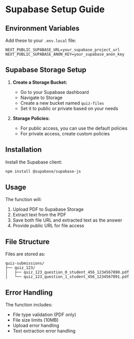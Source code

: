 # Supabase Setup Guide

## Environment Variables

Add these to your `.env.local` file:

```env
NEXT_PUBLIC_SUPABASE_URL=your_supabase_project_url
NEXT_PUBLIC_SUPABASE_ANON_KEY=your_supabase_anon_key
```

## Supabase Storage Setup

1. **Create a Storage Bucket:**
   - Go to your Supabase dashboard
   - Navigate to Storage
   - Create a new bucket named `quiz-files`
   - Set it to public or private based on your needs

2. **Storage Policies:**
   - For public access, you can use the default policies
   - For private access, create custom policies

## Installation

Install the Supabase client:

```bash
npm install @supabase/supabase-js
```

## Usage

The function will:
1. Upload PDF to Supabase Storage
2. Extract text from the PDF
3. Save both file URL and extracted text as the answer
4. Provide public URL for file access

## File Structure

Files are stored as:
```
quiz-submissions/
├── quiz_123/
│   ├── quiz_123_question_0_student_456_1234567890.pdf
│   └── quiz_123_question_1_student_456_1234567891.pdf
```

## Error Handling

The function includes:
- File type validation (PDF only)
- File size limits (10MB)
- Upload error handling
- Text extraction error handling 